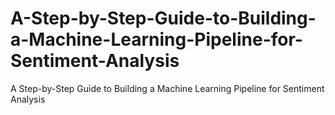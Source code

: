 # A-Step-by-Step-Guide-to-Building-a-Machine-Learning-Pipeline-for-Sentiment-Analysis
A Step-by-Step Guide to Building a Machine Learning Pipeline for Sentiment Analysis
